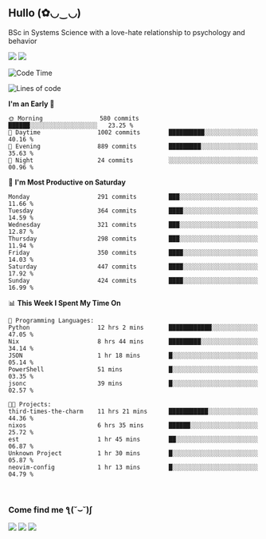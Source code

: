 <h2>Hullo (✿◡‿◡)</h2>

BSc in Systems Science with a love-hate relationship to psychology and behavior

<img src="https://github-readme-activity-graph.vercel.app/graph?username=hedonicadapter&theme=high-contrast"/>
<img src="https://github-readme-stats-git-masterrstaa-rickstaa.vercel.app/api?username=hedonicadapter&theme=highcontrast"/>

<!--START_SECTION:waka-->
![Code Time](http://img.shields.io/badge/Code%20Time-1%2C452%20hrs%2038%20mins-blue)

![Lines of code](https://img.shields.io/badge/From%20Hello%20World%20I%27ve%20Written-3.9%20million%20lines%20of%20code-blue)

**I'm an Early 🐤** 

```text
🌞 Morning                580 commits         ██████░░░░░░░░░░░░░░░░░░░   23.25 % 
🌆 Daytime                1002 commits        ██████████░░░░░░░░░░░░░░░   40.16 % 
🌃 Evening                889 commits         █████████░░░░░░░░░░░░░░░░   35.63 % 
🌙 Night                  24 commits          ░░░░░░░░░░░░░░░░░░░░░░░░░   00.96 % 
```
📅 **I'm Most Productive on Saturday** 

```text
Monday                   291 commits         ███░░░░░░░░░░░░░░░░░░░░░░   11.66 % 
Tuesday                  364 commits         ████░░░░░░░░░░░░░░░░░░░░░   14.59 % 
Wednesday                321 commits         ███░░░░░░░░░░░░░░░░░░░░░░   12.87 % 
Thursday                 298 commits         ███░░░░░░░░░░░░░░░░░░░░░░   11.94 % 
Friday                   350 commits         ████░░░░░░░░░░░░░░░░░░░░░   14.03 % 
Saturday                 447 commits         ████░░░░░░░░░░░░░░░░░░░░░   17.92 % 
Sunday                   424 commits         ████░░░░░░░░░░░░░░░░░░░░░   16.99 % 
```


📊 **This Week I Spent My Time On** 

```text
💬 Programming Languages: 
Python                   12 hrs 2 mins       ████████████░░░░░░░░░░░░░   47.05 % 
Nix                      8 hrs 44 mins       █████████░░░░░░░░░░░░░░░░   34.14 % 
JSON                     1 hr 18 mins        █░░░░░░░░░░░░░░░░░░░░░░░░   05.14 % 
PowerShell               51 mins             █░░░░░░░░░░░░░░░░░░░░░░░░   03.35 % 
jsonc                    39 mins             █░░░░░░░░░░░░░░░░░░░░░░░░   02.57 % 

🐱‍💻 Projects: 
third-times-the-charm    11 hrs 21 mins      ███████████░░░░░░░░░░░░░░   44.36 % 
nixos                    6 hrs 35 mins       ██████░░░░░░░░░░░░░░░░░░░   25.72 % 
est                      1 hr 45 mins        ██░░░░░░░░░░░░░░░░░░░░░░░   06.87 % 
Unknown Project          1 hr 30 mins        █░░░░░░░░░░░░░░░░░░░░░░░░   05.87 % 
neovim-config            1 hr 13 mins        █░░░░░░░░░░░░░░░░░░░░░░░░   04.79 % 
```


<!--END_SECTION:waka-->

<br/>
<h3>Come find me ƪ(˘⌣˘)ʃ </h3>

<a href="https://hedonicadapter.com/"><img src="https://img.shields.io/badge/-Portfolio-3423A6?style=flat-square&logo=Google-Chrome&logoColor=white"/></a>
<a href="www.linkedin.com/in/sam-herman"><img src="https://img.shields.io/badge/-Sam%20Herman-0077B5?style=flat-square&logo=Linkedin&logoColor=white"/></a>
<a href="mailto:mailservice.samherman@gamil.com"><img src="https://img.shields.io/badge/-mailservice.samherman@gamil.com-D14836?style=flat-square&logo=Gmail&logoColor=white"/></a>

<!--
**cdthomp1/cdthomp1** is a ✨ _special_ ✨ repository because its `README.md` (this file) appears on your GitHub profile.


----
Credit: [cdthomp1](https://github.com/cdthomp1)

Last Edited on: 19/11/2020
